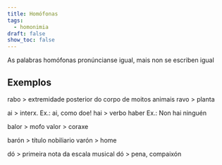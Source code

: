 ```yaml
---
title: Homófonas
tags:
  - homonimia
draft: false
show_toc: false
---
```

As palabras homófonas pronúncianse igual, mais non se escriben igual

## Exemplos

rabo > extremidade posterior do corpo de moitos animais
ravo > planta

ai > interx. Ex.: ai, como doe!
hai > verbo haber Ex.: Non hai ninguén

balor > mofo
valor > coraxe

barón > título nobiliario
varón > home

dó > primeira nota da escala musical
dó > pena, compaixón
